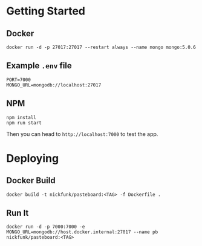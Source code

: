 # Getting Started

## Docker

```
docker run -d -p 27017:27017 --restart always --name mongo mongo:5.0.6
```

## Example `.env` file

```
PORT=7000
MONGO_URL=mongodb://localhost:27017
```

## NPM

```
npm install
npm run start
```

Then you can head to `http://localhost:7000` to test the app.

# Deploying

## Docker Build

```
docker build -t nickfunk/pasteboard:<TAG> -f Dockerfile .
```

## Run It

```
docker run -d -p 7000:7000 -e MONGO_URL=mongodb://host.docker.internal:27017 --name pb nickfunk/pasteboard:<TAG>
```
